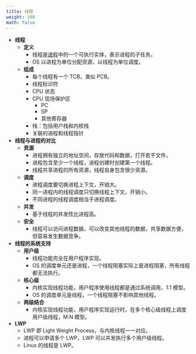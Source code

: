 ```yaml
---
title: 线程
weight: 300
math: false
---
```


- **线程**
    - **定义**
        - 线程是[进程](/docs/computer-science/operating-system/process)中的一个可执行实体，表示进程的子任务。
        - OS 以进程为单位分配资源，以线程为单位调度。
    - **组成**
        - 每个线程有一个 TCB，类似 PCB。
        - 线程标识符
        - CPU 状态
        - CPU 现场保护区
            - PC
            - SP
            - 其他寄存器
        - 栈：包括用户栈和内核栈
        - 关联的进程和线程指针
- **线程与进程的对比**
    - **资源**
        - 进程拥有独立的地址空间，存放代码和数据，打开若干文件。
        - 进程包含至少一个线程，进程创建时创建第一个线程。
        - 线程共享进程的所有资源，线程自身包含很少资源。
    - **调度**
        - 进程调度要切换进程上下文，开销大。
        - 同一进程内的线程调度只切换线程上下文，开销小。
        - 不同进程的线程调度相当于进程调度。
    - **并发**
        - 基于线程的并发性比进程高。
    - **安全**
        - 线程可以访问进程数据，可以改变其他线程的数据，共享数据方便，但容易发生数据竞争。
- **线程的系统支持**
    - **用户级**
        - 线程功能完全在用户程序实现。
        - OS 的调度单元还是进程，一个线程阻塞实际上是进程阻塞，所有线程都无法执行。
    - **核心级**
        - 内核实现线程功能，用户程序使用线程都是通过系统调用，1:1 模型。
        - OS 的调度单元是线程，一个线程阻塞不影响其他线程。
    - **两级结合**
        - 内核实现线程功能，用户程序实现运行时，在多个核心级线程上调度用户级线程，M:N 模型。
- **LWP**
    - LWP 即 Light Weight Process，与内核线程一一对应。
    - 进程可以申请多个 LWP，LWP 可以并发执行多个用户级线程。
    - Linux 的线程是 LWP。